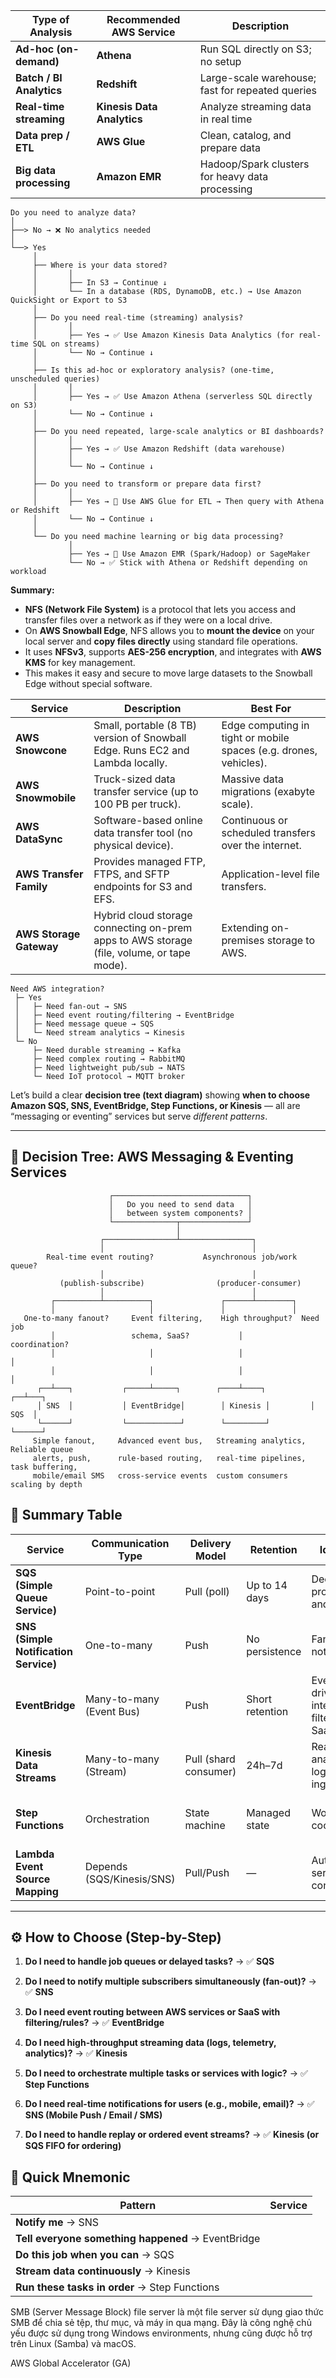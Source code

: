 | Type of Analysis         | Recommended AWS Service    | Description                                      |
| ------------------------ | -------------------------- | ------------------------------------------------ |
| **Ad-hoc (on-demand)**   | **Athena**                 | Run SQL directly on S3; no setup                 |
| **Batch / BI Analytics** | **Redshift**               | Large-scale warehouse; fast for repeated queries |
| **Real-time streaming**  | **Kinesis Data Analytics** | Analyze streaming data in real time              |
| **Data prep / ETL**      | **AWS Glue**               | Clean, catalog, and prepare data                 |
| **Big data processing**  | **Amazon EMR**             | Hadoop/Spark clusters for heavy data processing  |

```
Do you need to analyze data?  
│
├──> No → ❌ No analytics needed
│
└──> Yes
     │
     ├── Where is your data stored?
     │       │
     │       ├── In S3 → Continue ↓
     │       └── In a database (RDS, DynamoDB, etc.) → Use Amazon QuickSight or Export to S3
     │
     ├── Do you need real-time (streaming) analysis?
     │       │
     │       ├── Yes → ✅ Use Amazon Kinesis Data Analytics (for real-time SQL on streams)
     │       └── No → Continue ↓
     │
     ├── Is this ad-hoc or exploratory analysis? (one-time, unscheduled queries)
     │       │
     │       ├── Yes → ✅ Use Amazon Athena (serverless SQL directly on S3)
     │       └── No → Continue ↓
     │
     ├── Do you need repeated, large-scale analytics or BI dashboards?
     │       │
     │       ├── Yes → ✅ Use Amazon Redshift (data warehouse)
     │       │
     │       └── No → Continue ↓
     │
     ├── Do you need to transform or prepare data first?
     │       │
     │       ├── Yes → 🧩 Use AWS Glue for ETL → Then query with Athena or Redshift
     │       └── No → Continue ↓
     │
     └── Do you need machine learning or big data processing?
             │
             ├── Yes → 🧠 Use Amazon EMR (Spark/Hadoop) or SageMaker
             └── No → ✅ Stick with Athena or Redshift depending on workload
```


**Summary:**

* **NFS (Network File System)** is a protocol that lets you access and transfer files over a network as if they were on a local drive.
* On **AWS Snowball Edge**, NFS allows you to **mount the device** on your local server and **copy files directly** using standard file operations.
* It uses **NFSv3**, supports **AES-256 encryption**, and integrates with **AWS KMS** for key management.
* This makes it easy and secure to move large datasets to the Snowball Edge without special software.



| Service                 | Description                                                                               | Best For                                                          |
| ----------------------- | ----------------------------------------------------------------------------------------- | ----------------------------------------------------------------- |
| **AWS Snowcone**        | Small, portable (8 TB) version of Snowball Edge. Runs EC2 and Lambda locally.             | Edge computing in tight or mobile spaces (e.g. drones, vehicles). |
| **AWS Snowmobile**      | Truck-sized data transfer service (up to 100 PB per truck).                               | Massive data migrations (exabyte scale).                          |
| **AWS DataSync**        | Software-based online data transfer tool (no physical device).                            | Continuous or scheduled transfers over the internet.              |
| **AWS Transfer Family** | Provides managed FTP, FTPS, and SFTP endpoints for S3 and EFS.                            | Application-level file transfers.                                 |
| **AWS Storage Gateway** | Hybrid cloud storage connecting on-prem apps to AWS storage (file, volume, or tape mode). | Extending on-premises storage to AWS.                             |


```
Need AWS integration?
 ├─ Yes
 │   ├─ Need fan-out → SNS
 │   ├─ Need event routing/filtering → EventBridge
 │   ├─ Need message queue → SQS
 │   └─ Need stream analytics → Kinesis
 └─ No
     ├─ Need durable streaming → Kafka
     ├─ Need complex routing → RabbitMQ
     ├─ Need lightweight pub/sub → NATS
     └─ Need IoT protocol → MQTT broker

```




Let’s build a clear **decision tree (text diagram)** showing **when to choose Amazon SQS, SNS, EventBridge, Step Functions, or Kinesis** — all are “messaging or eventing” services but serve *different patterns*.

---

## 🌳 **Decision Tree: AWS Messaging & Eventing Services**

```
                      ┌──────────────────────────────┐
                      │   Do you need to send data   │
                      │   between system components? │
                      └──────────────┬───────────────┘
                                     │
                    ┌────────────────┴────────────────┐
                    │                                 │
        Real-time event routing?           Asynchronous job/work queue?
                    │                                 │
           (publish-subscribe)                (producer-consumer)
                    │                                 │
         ┌──────────┴──────────┐               ┌──────┴────────┐
         │                     │               │               │
   One-to-many fanout?     Event filtering,    High throughput?  Need job
         │                 schema, SaaS?           │             coordination?
         │                     │                   │                  │
         │                     │                   │                  │
      ┌──┴───┐           ┌─────┴─────┐        ┌────┴────┐         ┌──┴───┐
      │ SNS  │           │ EventBridge│        │ Kinesis │         │ SQS  │
      └──────┘           └────────────┘        └─────────┘         └──────┘
     Simple fanout,     Advanced event bus,   Streaming analytics,  Reliable queue
     alerts, push,      rule-based routing,   real-time pipelines,  task buffering,
     mobile/email SMS   cross-service events  custom consumers      scaling by depth
```



## 🧩 **Summary Table**

| Service                               | Communication Type        | Delivery Model        | Retention       | Ideal For                                  | Example Use Case                         |
| ------------------------------------- | ------------------------- | --------------------- | --------------- | ------------------------------------------ | ---------------------------------------- |
| **SQS (Simple Queue Service)**        | Point-to-point            | Pull (poll)           | Up to 14 days   | Decoupling producers and workers           | Job queue for EC2/Lambda workers         |
| **SNS (Simple Notification Service)** | One-to-many               | Push                  | No persistence  | Fan-out notifications                      | Send alerts to email, SMS, Lambda        |
| **EventBridge**                       | Many-to-many (Event Bus)  | Push                  | Short retention | Event-driven integrations, filtering, SaaS | Trigger workflows when S3 object created |
| **Kinesis Data Streams**              | Many-to-many (Stream)     | Pull (shard consumer) | 24h–7d          | Real-time analytics, log ingestion         | Streaming sensor or click data           |
| **Step Functions**                    | Orchestration             | State machine         | Managed state   | Workflow coordination                      | Chain Lambdas for data processing        |
| **Lambda Event Source Mapping**       | Depends (SQS/Kinesis/SNS) | Pull/Push             | —               | Auto-scale serverless consumers            | Trigger Lambda per queue or stream event |

---

## ⚙️ **How to Choose (Step-by-Step)**

1. **Do I need to handle job queues or delayed tasks?**
   → ✅ **SQS**

2. **Do I need to notify multiple subscribers simultaneously (fan-out)?**
   → ✅ **SNS**

3. **Do I need event routing between AWS services or SaaS with filtering/rules?**
   → ✅ **EventBridge**

4. **Do I need high-throughput streaming data (logs, telemetry, analytics)?**
   → ✅ **Kinesis**

5. **Do I need to orchestrate multiple tasks or services with logic?**
   → ✅ **Step Functions**

6. **Do I need real-time notifications for users (e.g., mobile, email)?**
   → ✅ **SNS (Mobile Push / Email / SMS)**

7. **Do I need to handle replay or ordered event streams?**
   → ✅ **Kinesis (or SQS FIFO for ordering)**



## 🧠 Quick Mnemonic

| Pattern                                            | Service |
| -------------------------------------------------- | ------- |
| **Notify me** → SNS                                |         |
| **Tell everyone something happened** → EventBridge |         |
| **Do this job when you can** → SQS                 |         |
| **Stream data continuously** → Kinesis             |         |
| **Run these tasks in order** → Step Functions      |         |


SMB (Server Message Block) file server là một file server sử dụng giao thức SMB để chia sẻ tệp, thư mục, và máy in qua mạng. Đây là công nghệ chủ yếu được sử dụng trong Windows environments, nhưng cũng được hỗ trợ trên Linux (Samba) và macOS.

AWS Global Accelerator (GA)
